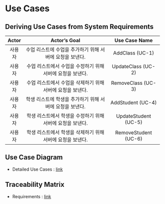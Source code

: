 # Use Cases

## Deriving Use Cases from System Requirements

Actor|Actor’s Goal|Use Case Name
:--:|:--:|:--:
사용자|수업 리스트에 수업을 추가하기 위해 서버에 요청을 보낸다.|AddClass (UC-1)
사용자|수업 리스트에서 수업을 수정하기 위해 서버에 요청을 보낸다.|UpdateClass (UC-2)
사용자|수업 리스트에서 수업을 삭제하기 위해 서버에 요청을 보낸다.|RemoveClass (UC-3)
사용자|학생 리스트에 학생을 추가하기 위해 서버에 요청을 보낸다.|AddStudent (UC-4)
사용자|학생 리스트에서 학생을 수정하기 위해 서버에 요청을 보낸다.|UpdateStudent (UC-5)
사용자|학생 리스트에서 학생을 삭제하기 위해 서버에 요청을 보낸다.|RemoveStudent (UC-6)

## Use Case Diagram

* Detailed Use Cases : [link](/FormCreateUpdate/DetailedUseCases.md)

## Traceability Matrix

* Requirements : [link](/FormCreateUpdate/Requirements.md)

